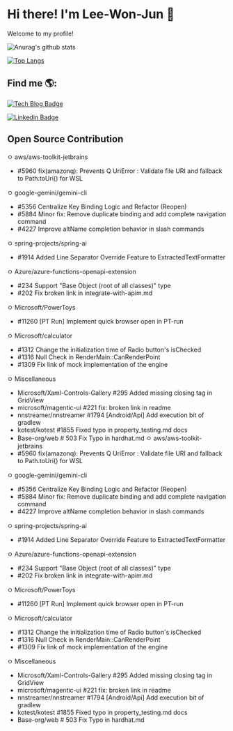 # Hi there! I'm Lee-Won-Jun 👋
Welcome to my profile! 

![Anurag's github stats](https://github-readme-stats.vercel.app/api?username=Lee-WonJun&count_private=true&include_all_commits=true)

[![Top Langs](https://github-readme-stats.vercel.app/api/top-langs/?username=Lee-WonJun&layout=compact&hide=css,scss,less,html&exclude_repo=Parallel-Woard)](https://github.com/anuraghazra/github-readme-stats)


## Find me 🌎:
 [![Tech Blog Badge](http://img.shields.io/badge/-Tech%20blog-black?style=forthebage-square&link=https://see-ro-e.tistory.com/)](https://see-ro-e.tistory.com/)
 
 [![Linkedin Badge](https://img.shields.io/badge/-LinkedIn-blue?style=forthebage-square&logo=Linkedin&logoColor=white&link=https://www.linkedin.com/in/wonjun-lee-77b109171/)](https://www.linkedin.com/in/wonjun-lee-77b109171/)

## Open Source Contribution

ㅇ aws/aws-toolkit-jetbrains
-  #5960 fix(amazonq): Prevents Q UriError : Validate file URI and fallback to Path.toUri() for WSL

ㅇ google-gemini/gemini-cli
-  #5356 Centralize Key Binding Logic and Refactor (Reopen)
-  #5884 Minor fix: Remove duplicate binding and add complete navigation command
-  #4227 Improve altName completion behavior in slash commands

ㅇ spring-projects/spring-ai
- #1914 Added Line Separator Override Feature to ExtractedTextFormatter
 
ㅇ  Azure/azure-functions-openapi-extension
- #234 Support "Base Object (root of all classes)" type
- #202 Fix broken link in integrate-with-apim.md

ㅇ Microsoft/PowerToys
- #11260 [PT Run] Implement quick browser open in PT-run

ㅇ Microsoft/calculator
- #1312 Change the initialization time of Radio button's isChecked
- #1316 Null Check in RenderMain::CanRenderPoint
- #1309 Fix link of mock implementation of the engine

ㅇ Miscellaneous 
- Microsoft/Xaml-Controls-Gallery #295 Added missing closing tag in GridView
- microsoft/magentic-ui #221 fix: broken link in readme
- nnstreamer/nnstreamer #1794 [Android/Api] Add execution bit of gradlew
- kotest/kotest #1855 Fixed typo in property_testing.md docs
- Base-org/web # 503 Fix Typo in hardhat.md
ㅇ aws/aws-toolkit-jetbrains
-  #5960 fix(amazonq): Prevents Q UriError : Validate file URI and fallback to Path.toUri() for WSL

ㅇ google-gemini/gemini-cli
-  #5356 Centralize Key Binding Logic and Refactor (Reopen)
-  #5884 Minor fix: Remove duplicate binding and add complete navigation command
-  #4227 Improve altName completion behavior in slash commands

ㅇ spring-projects/spring-ai
- #1914 Added Line Separator Override Feature to ExtractedTextFormatter
 
ㅇ  Azure/azure-functions-openapi-extension
- #234 Support "Base Object (root of all classes)" type
- #202 Fix broken link in integrate-with-apim.md

ㅇ Microsoft/PowerToys
- #11260 [PT Run] Implement quick browser open in PT-run

ㅇ Microsoft/calculator
- #1312 Change the initialization time of Radio button's isChecked
- #1316 Null Check in RenderMain::CanRenderPoint
- #1309 Fix link of mock implementation of the engine

ㅇ Miscellaneous 
- Microsoft/Xaml-Controls-Gallery #295 Added missing closing tag in GridView
- microsoft/magentic-ui #221 fix: broken link in readme
- nnstreamer/nnstreamer #1794 [Android/Api] Add execution bit of gradlew
- kotest/kotest #1855 Fixed typo in property_testing.md docs
- Base-org/web # 503 Fix Typo in hardhat.md
